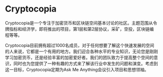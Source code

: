 # Cryptocopia

Cryptocopia是一个专注于加密货币和区块链空间基本讨论的社区。主题范围从令牌指标和经济学，即将推出的项目，第1层和第2层协议，采矿，空投，区块链编程等等。

Cryptocopia目前拥有超过1000名成员，对于任何想要了解这个快速发展的空间的人来说，它都是一个有用的地方。我们迎合各种水平的专业知识，无论您是刚刚学习加密货币，还是经验丰富的加密爱好者。我们的团队致力于提高整个空间的意识，同时也为您提供了一种有趣的方式来了解该行业中发生的问题和演变。考虑到这一目标，Cryptocopia定期为Ask Me Anything会议引入项目和思想领袖。
